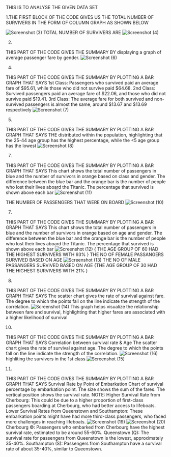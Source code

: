 
THIS IS TO ANALYSE THE GIVEN DATA SET 

1.THE FIRST BLOCK OF THE CODE GIVES US THE TOTAL NUMBER OF SURVIVERS IN THE FORM OF COLUMN GRAPH AS SHOWN BELOW

![Screenshot (3)](https://github.com/user-attachments/assets/df685e32-1612-4f31-8231-513ac4b0806a)
TOTAL NUMBER OF SURVIVERS ARE
![Screenshot (4)](https://github.com/user-attachments/assets/ac3a71b7-0835-4555-ae68-7338d221da1d)

2.
THIS PART OF THE CODE GIVES THE SUMMARY BY 
displaying a graph of average passenger fare by gender.
![Screenshot (6)](https://github.com/user-attachments/assets/512bdd4a-00aa-4499-85d6-4c7daf443199)

4.
THIS PART OF THE CODE GIVES THE SUMMARY BY PLOTTING A BAR GRAPH THAT SAYS 
1st Class: Passengers who survived paid an average fare of $95.61, while those who did not survive paid $64.68.
2nd Class: Survived passengers paid an average fare of $22.06, and those who did not survive paid $19.41.
3rd Class: The average fare for both survived and non-survived passengers is almost the same, around $13.67 and $13.69 respectively
![Screenshot (7)](https://github.com/user-attachments/assets/6d368cfb-9028-4d47-9dcc-77e30f8bf726)

5.
THIS PART OF THE CODE GIVES THE SUMMARY BY PLOTTING A BAR GRAPH THAT SAYS
THE distributed within the population, highlighting that the 25-44 age group has the highest percentage, while the <5 age group has the lowest
![Screenshot (8)](https://github.com/user-attachments/assets/879e3953-52d1-411e-ada2-6acdc972587f)

7.
THIS PART OF THE CODE GIVES THE SUMMARY BY PLOTTING A BAR GRAPH THAT SAYS
This chart shows the total number of passengers in blue and the number of survivors in orange based on class and gender. The difference between the blue bar and the orange bar is the number of people who lost their lives aboard the Titanic. The percentage that survived is shown above each bar
![Screenshot (11)](https://github.com/user-attachments/assets/12a8ea45-7226-4b77-b88b-fce560deacd0)

THE NUMBER OF PASSENGERS THAT WERE ON BOARD 
![Screenshot (10)](https://github.com/user-attachments/assets/22ee8058-cc6f-4bd4-a374-ceebd8b62fb3)

7.
THIS PART OF THE CODE GIVES THE SUMMARY BY PLOTTING A BAR GRAPH THAT SAYS
This chart shows the total number of passengers in blue and the number of survivors in orange based on age and gender. The difference between the blue bar and the orange bar is the number of people who lost their lives aboard the Titanic. The percentage that survived is shown above each bar
![Screenshot (12)](https://github.com/user-attachments/assets/d3d17947-0dee-45e7-a75f-f6cc655505d7)
{ THE AGE GROUP OF 60 HAD THE HIGHEST SURVIVERS WITH 93% }
THE NO OF FEMALE PASSANGERS SURVIVED BASED ON AGE 
![Screenshot (13)](https://github.com/user-attachments/assets/4e180082-b81e-4074-963d-eb7e9586505e)
THE NO OF MALE PASSANGERS SURVIVED BASED ON AGE
{THE AGE GROUP OF 30 HAD THE HIGHEST SURVIVERS WITH 21% }

8.
THIS PART OF THE CODE GIVES THE SUMMARY BY PLOTTING A BAR GRAPH THAT SAYS
The scatter chart gives the rate of survival against fare. The degree to which the points fall on the line indicate the strength of the correlation.
![Screenshot (14)](https://github.com/user-attachments/assets/582c2e51-e4a2-4db2-9473-93f9b678ced0)
This graph helps visualize the relationship between fare and survival, highlighting that higher fares are associated with a higher likelihood of survival

10.
THIS PART OF THE CODE GIVES THE SUMMARY BY PLOTTING A BAR GRAPH THAT SAYS
Correlation between survival rate & Age
The scatter chart gives the rate of survival against age. The degree to which the points fall on the line indicate the strength of the correlation.
![Screenshot (16)](https://github.com/user-attachments/assets/92639a0d-a65a-48b9-808d-5c2f68ebf7fd)
highliting the survivers in the 1st class
![Screenshot (15)](https://github.com/user-attachments/assets/fe4cd652-cca3-4ce4-9549-388f408d88fc)

11.
THIS PART OF THE CODE GIVES THE SUMMARY BY PLOTTING A BAR GRAPH THAT SAYS
Survival Rate by Point of Embarkation
Chart of survival percentage by embarkation point. The size shows the sum of the fares. The vertical position shows the survival rate.
NOTE:
Higher Survival Rate from Cherbourg: This could be due to a higher proportion of first-class passengers boarding at Cherbourg, who had better access to lifeboats.
Lower Survival Rates from Queenstown and Southampton: These embarkation points might have had more third-class passengers, who faced more challenges in reaching lifeboats.
![Screenshot (19)](https://github.com/user-attachments/assets/39b462cb-242d-4943-8a8a-b9c631015e0e)
![Screenshot (20)](https://github.com/user-attachments/assets/456c3b0b-efbd-408f-8779-7497bff02fad)
Cherbourg ©: Passengers who embarked from Cherbourg have the highest survival rate, estimated to be around 55-60%.
Queenstown (Q): The survival rate for passengers from Queenstown is the lowest, approximately 35-40%.
Southampton (S): Passengers from Southampton have a survival rate of about 35-40%, similar to Queenstown.













